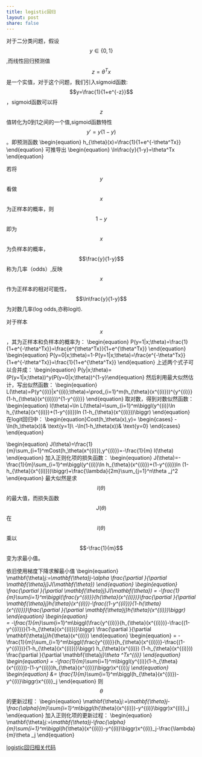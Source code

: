 ```yaml
---
title: logistic回归
layout: post
share: false
---
```


对于二分类问题，假设$$y\in \{0,1\}$$,而线性回归预测值$$z=\theta^Tx$$是一个实值，对于这个问题，我们引入sigmoid函数:$$y=\frac{1}{1+e^{-z}}$$，sigmoid函数可以将$$z$$值转化为0到1之间的一个值,sigmoid函数特性$$y'=y(1-y)$$。即预测函数
\begin{equation}
h_{\theta}(x)=\frac{1}{1+e^{-\theta^Tx}}
\end{equation}
可推导出
\begin{equation}
\ln\frac{y}{1-y}=\theta^Tx
\end{equation}

若将$$y$$看做$$x$$为正样本的概率，则$$1-y$$即为$$x$$为负样本的概率，$$\frac{y}{1-y}$$称为几率（odds）,反映$$x$$作为正样本的相对可能性，$$\ln\frac{y}{1-y}$$为对数几率(log odds,亦称logit).

对于样本$$x$$，其为正样本和负样本的概率为：
\begin{equation}
P(y=1|x;\theta)=\frac{1}{1+e^{-\theta^Tx}}=\frac{e^{\theta^Tx}}{1+e^{\theta^Tx}}
\end{equation}
\begin{equation}
P(y=0|x;\theta)=1-P(y=1|x;\theta)=\frac{e^{-\theta^Tx}}{1+e^{-\theta^Tx}}=\frac{1}{1+e^{\theta^Tx}}
\end{equation}
上述两个式子可以合并成：
\begin{equation}
P(y|x;\theta)=(P(y=1|x;\theta))^y(P(y=0|x;\theta))^{1-y}\end{equation}
然后利用最大似然估计，写出似然函数：
\begin{equation}
L(\theta)=P(y^{(i)}|x^{(i)};\theta)=\prod_{i=1}^m(h_{\theta}(x^{(i)}))^{y^{(i)}}(1-h_{\theta}(x^{(i)}))^{1-y^{(i)}}
\end{equation}
取对数，得到对数似然函数：
\begin{equation}
l(\theta)=\ln L(\theta)=\sum_{i=1}^m\biggl(y^{(i)}\ln h_{\theta}(x^{(i)})+(1-y^{(i)})ln (1-h_{\theta}(x^{(i)}))\biggr)
\end{equation}
在logit回归中：
\begin{equation}Cost(h_\theta(x),y)=
\begin{cases}
-\ln(h_\theta(x))& \text{y=1}\\
-\ln(1-h_\theta(x))& \text{y=0}
\end{cases}
\end{equation}

\begin{equation}
J(\theta)=\frac{1}{m}\sum_{i=1}^mCost(h_\theta(x^{(i)}),y^{(i)})=-\frac{1}{m} l(\theta)
\end{equation}
加入正则化项的损失函数：
\begin{equation}
J(\theta)=-\frac{1}{m}\sum_{i=1}^m\biggl(y^{(i)}\ln h_{\theta}(x^{(i)})+(1-y^{(i)})ln (1-h_{\theta}(x^{(i)}))\biggr)+\frac{\lambda}{2m}\sum_{j=1}^n\theta _j^2
\end{equation}
最大似然是求$$l(\theta)$$的最大值，而损失函数$$J(\theta)$$在$$l(\theta)$$乘以$$-\frac{1}{m}$$变为求最小值。


依旧使用梯度下降求解最小值
\begin{equation}
\mathbf{\theta}_j:=\mathbf{\theta}_j-\alpha \frac{\partial }{\partial \mathbf{\theta}_j}J(\mathbf{\theta})
\end{equation}
\begin{equation} 
  \frac{\partial }{\partial \mathbf{\theta}_j}J(\mathbf{\theta}) = -\frac{1}{m}\sum_{i=1}^m\biggl(\frac{y^{(i)}}{h_{\theta}(x^{(i)})}\frac{\partial }{\partial \mathbf{\theta}_j}h_{\theta}(x^{(i)})-\frac{(1-y^{(i)})}{1-h_{\theta}(x^{(i)})}\frac{\partial }{\partial \mathbf{\theta}_j}h_{\theta}(x^{(i)})\biggr)
\end{equation}
\begin{equation}  
 = -\frac{1}{m}\sum_{i=1}^m\biggl(\frac{y^{(i)}}{h_{\theta}(x^{(i)})}-\frac{(1-y^{(i)})}{1-h_{\theta}(x^{(i)})}\biggr) \frac{\partial }{\partial \mathbf{\theta}_j}h_{\theta}(x^{(i)})
\end{equation}
\begin{equation} 
 = -\frac{1}{m}\sum_{i=1}^m\biggl(\frac{y^{(i)}}{h_{\theta}(x^{(i)})}-\frac{(1-y^{(i)})}{1-h_{\theta}(x^{(i)})}\biggr) h_{\theta}(x^{(i)}) (1-h_{\theta}(x^{(i)})) \frac{\partial }{\partial \mathbf{\theta}_j}\theta ^Tx^{(i)} 
\end{equation}
\begin{equation} 
= -\frac{1}{m}\sum_{i=1}^m\biggl(y^{(i)}(1-h_{\theta}(x^{(i)}))-(1-y^{(i)})h_{\theta}(x^{(i)})\biggr)x^{(i)}_j 
\end{equation}
\begin{equation} 
&= \frac{1}{m}\sum_{i=1}^m\biggl(h_{\theta}(x^{(i)})-y^{(i)}\biggr)x^{(i)}_j
\end{equation}
则$$\theta$$的更新过程：
\begin{equation}
\mathbf{\theta}_j:=\mathbf{\theta}_j-\frac{\alpha}{m}\sum_{i=1}^m\biggl(h_{\theta}(x^{(i)})-y^{(i)}\biggr)x^{(i)}_j
\end{equation}
加入正则化项的更新过程：
\begin{equation}
\mathbf{\theta}_j:=\mathbf{\theta}_j-\frac{\alpha}{m}\sum_{i=1}^m\biggl(h_{\theta}(x^{(i)})-y^{(i)}\biggr)x^{(i)}_j-\frac{\lambda}{m}\theta _j
\end{equation}

[logistic回归相关代码](https://github.com/DarknessBeforeDawn/test-book/blob/master/code/logistic_regression/logistic_regression.md)
